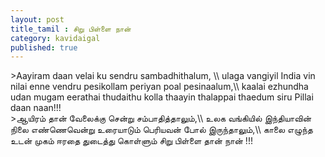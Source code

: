 ```yaml
---
layout: post
title_tamil : சிறு பிள்ளை நான்
category: kavidaigal
published: true
---
```



<div id="english-poem">
>Aayiram daan velai ku sendru sambadhithalum, \\
ulaga vangiyil India vin nilai enne vendru pesikollam periyan poal pesinaalum,\\
kaalai  ezhundha udan mugam eerathai thudaithu kolla thaayin thalappai thaedum siru Pillai daan naan!!!
</div>
<div id="tamil-poem">
>ஆயிரம் தான் வேலைக்கு சென்று சம்பாதித்தாலும்,\\
உலக வங்கியில் இந்தியாவின் நிலை எண்ணெவென்று உரையாடும் பெரியவன் போல் இருந்தாலும்,\\
காலை எழுந்த உடன் முகம் ஈரதை துடைத்து கொள்ளும் சிறு பிள்ளை தான் நான் !!!

</div>